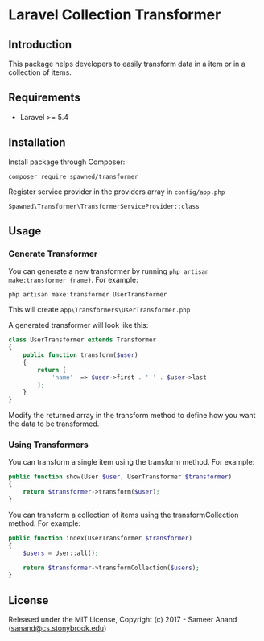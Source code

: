 # Laravel Collection Transformer

## Introduction

This package helps developers to easily transform data in a item or in a collection of items.

## Requirements

* Laravel >= 5.4

## Installation

Install package through Composer:

    composer require spawned/transformer
    
Register service provider in the providers array in `config/app.php`

    Spawned\Transformer\TransformerServiceProvider::class

## Usage

### Generate Transformer

You can generate a new transformer by running `php artisan make:transformer {name}`. For example:

`php artisan make:transformer UserTransformer`

This will create `app\Transformers\UserTransformer.php` 

A generated transformer will look like this:
```php
class UserTransformer extends Transformer
{
    public function transform($user)
    {
        return [
            'name'  => $user->first . ' ' . $user->last
        ];
    }
}
```

Modify the returned array in the transform method to define how you want the data to be transformed.

### Using Transformers

You can transform a single item using the transform method. For example:

```php
public function show(User $user, UserTransformer $transformer)
{
    return $transformer->transform($user);
}
```

You can transform a collection of items using the transformCollection method. For example:

```php
public function index(UserTransformer $transformer)
{
    $users = User::all();

    return $transformer->transformCollection($users);
}
```

## License

Released under the MIT License, Copyright (c) 2017 - Sameer Anand (<sanand@cs.stonybrook.edu>)
